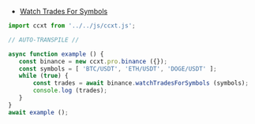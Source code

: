 - [Watch Trades For Symbols](./examples/ts/)


 ```javascript
 import ccxt from '../../js/ccxt.js';

// AUTO-TRANSPILE //

async function example () {
    const binance = new ccxt.pro.binance ({});
    const symbols = [ 'BTC/USDT', 'ETH/USDT', 'DOGE/USDT' ];
    while (true) {
        const trades = await binance.watchTradesForSymbols (symbols);
        console.log (trades);
    }
}
await example ();
 
```